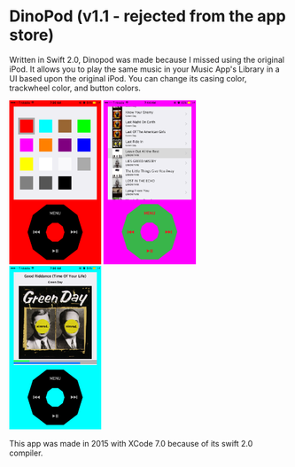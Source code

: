 # DinoPod (v1.1 - rejected from the app store)

Written in Swift 2.0, Dinopod was made because I missed using the original iPod.  It allows you to play the same music in your Music App's Library in a UI based upon the original iPod.  You can change its casing color, trackwheel color, and button colors.

<div>
<img src="https://github.com/SatbirTanda/DinoPod/blob/master/imgs/ss1.png" width="33%">
<img src="https://github.com/SatbirTanda/DinoPod/blob/master/imgs/ss2.png" width="33%">
<img src="https://github.com/SatbirTanda/DinoPod/blob/master/imgs/ss3.png" width="33%">
</div>

This app was made in 2015 with XCode 7.0 because of its swift 2.0 compiler.
